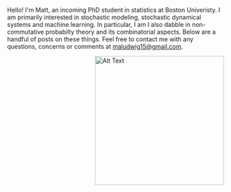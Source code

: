 Hello! I'm Matt, an incoming PhD student in statistics at Boston Univeristy. I am primarily interested in stochastic modeling, stochastic dynamical systems and machine learning. In particular, I am 
I also dabble in non-commutative probabilty theory and its combinatorial aspects. Below are a handful of posts on these things. Feel free to contact me with any questions, concerns or comments at maludwig15@gmail.com.


<div style="float: right; margin-left: 20px;">
    <img src="https://github.com/giwdulttam/giwdulttam.github.io/assets/112978414/7047a641-ea51-4614-81f7-b0819d5dcf49" alt="Alt Text" width="300"/>
</div>

